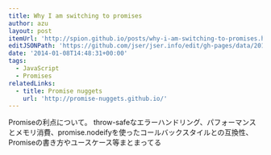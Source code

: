 ```yaml
---
title: Why I am switching to promises
author: azu
layout: post
itemUrl: 'http://spion.github.io/posts/why-i-am-switching-to-promises.html'
editJSONPath: 'https://github.com/jser/jser.info/edit/gh-pages/data/2014/01/index.json'
date: '2014-01-08T14:48:31+00:00'
tags:
  - JavaScript
  - Promises
relatedLinks:
  - title: Promise nuggets
    url: 'http://promise-nuggets.github.io/'
---
```

Promiseの利点について。
throw-safeなエラーハンドリング、パフォーマンスとメモリ消費、promise.nodeifyを使ったコールバックスタイルとの互換性、Promiseの書き方やユースケース等まとまってる
